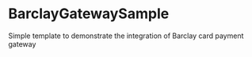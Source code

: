 # BarclayGatewaySample
Simple template to demonstrate the integration of Barclay card payment gateway
